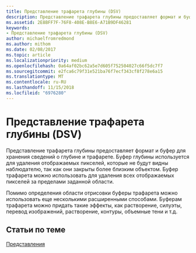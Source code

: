 ```yaml
---
title: Представление трафарета глубины (DSV)
description: Представление трафарета глубины предоставляет формат и буфер для хранения сведений о глубине и трафарете.
ms.assetid: 2E8BFF7F-76F8-408E-B8E6-A71B9DF46281
keywords:
- Представление трафарета глубины (DSV)
author: michaelfromredmond
ms.author: mithom
ms.date: 02/08/2017
ms.topic: article
ms.localizationpriority: medium
ms.openlocfilehash: 0a64af02bc62a5e7d605f752504027c66f5dc7f7
ms.sourcegitcommit: e2fca6c79f31e521ba76f7ecf343cf8f278e6a15
ms.translationtype: MT
ms.contentlocale: ru-RU
ms.lasthandoff: 11/15/2018
ms.locfileid: "6976280"
---
```

# <a name="depth-stencil-view-dsv"></a>Представление трафарета глубины (DSV)


Представление трафарета глубины предоставляет формат и буфер для хранения сведений о глубине и трафарете. Буфер глубины используется для удаления отображаемых пикселей, которые не будут видны наблюдателю, так как они закрыты более близким объектом. Буфер трафарета можно использовать для удаления всех отображаемых пикселей за пределами заданной области.

Помимо определения области отрисовки буферы трафарета можно использовать еще несколькими расширенными способами. Буферам трафарета можно придать такие эффекты, как растворение, силуэты, перевод изображений, растворение, контуры, объемные тени и т.д.

## <a name="span-idrelated-topicsspanrelated-topics"></a><span id="related-topics"></span>Статьи по теме


[Представления](views.md)

 

 




